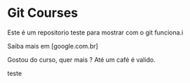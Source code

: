 # Git Courses

Este é um repositorio teste para mostrar com o git funciona.i

Saiba mais em [google.com.br]



Gostou do curso, quer mais ? Até um café é valido.


teste

